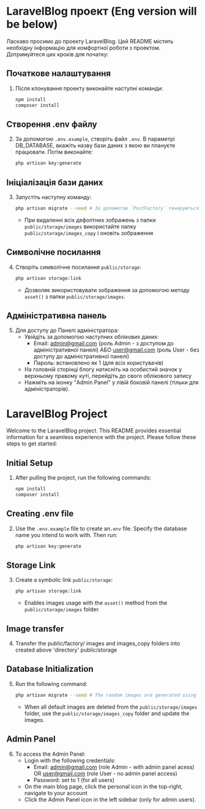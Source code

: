 # LaravelBlog проект (Eng version will be below)

Ласкаво просимо до проекту LaravelBlog. Цей README містить необхідну інформацію для комфортної роботи з проектом. Дотримуйтеся цих кроків для початку:

## Початкове налаштування

1. Після клонування проекту виконайте наступні команди:
   ```bash
   npm install
   composer install
   ```

## Створення .env файлу
2. За допомогою `.env.example`, створіть файл `.env`. В параметрі DB_DATABASE, вкажіть назву бази даних з якою ви плануєте працювати. Потім виконайте:
    ```bash
    php artisan key:generate
    ```

## Ініціалізація бази даних

3. Запустіть наступну команду:
    ```bash
    php artisan migrate --seed # За допомогою `PostFactory` генеруються випадкові зображення.
    ```
    - При видаленні всіх дефолтних зображень з папки `public/storage/images` використайте папку `public/storage/images_copy` і оновіть зображення 

## Символічне посилання

4. Створіть символічне посилання `public/storage`:
    ```bash
    php artisan storage:link
    ```
   - Дозволяє використовувати зображення за допомогою методу `asset()` з папки `public/storage/images`.

## Адміністративна панель

5. Для доступу до Панелі адміністратора:
    - Увійдіть за допомогою наступних облікових даних:
        - Email: admin@gmail.com (роль Admin - з доступом до адміністративної панелі) АБО user@gmail.com (роль User - без доступу до адміністративної панелі)
        - Пароль: встановлено як 1 (для всіх користувачів)
    - На головній сторінці блогу натисніть на особистий значок у верхньому правому куті, перейдіть до свого облікового запису
    - Нажміть на іконку "Admin Panel" у лівій боковій панелі (тільки для адміністраторів).


# LaravelBlog Project

Welcome to the LaravelBlog project. This README provides essential information for a seamless experience with the project. Please follow these steps to get started:

## Initial Setup

1. After pulling the project, run the following commands:
    ```bash
    npm install
    composer install
    ```

## Creating .env file

2. Use the `.env.example` file to create an`.env` file. Specify the database name you intend to work with. Then run:
    ```bash
    php artisan key:generate 
    ```

## Storage Link

3. Create a symbolic link `public/storage`:
    ```bash
    php artisan storage:link
    ```
    - Enables images usage with the `asset()` method from the `public/storage/images` folder.

## Image transfer

4. Transfer the public/factory/ images and images_copy folders into created above 'directory' public/storage      

## Database Initialization

5. Run the following command:
    ```bash
    php artisan migrate --seed # The random images are generated using the `PostFactory`
    ```
    - When all default images are deleted from the `public/storage/images` folder, use the `public/storage/images_copy` folder and update the images.


## Admin Panel 

6. To access the Admin Panel:
    - Login with the following credentials:
        - Email: admin@gmail.com (role Admin - with admin panel acess) OR user@gmail.com (role User - no admin panel access)
        - Password: set to 1 (for all users)
    - On the main blog page, click the personal icon in the top-right, navigate to your account
    - Click the Admin Panel icon in the left sidebar (only for admin users).
    



